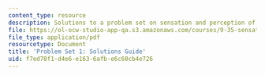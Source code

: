 ```yaml
---
content_type: resource
description: Solutions to a problem set on sensation and perception of light.
file: https://ol-ocw-studio-app-qa.s3.amazonaws.com/courses/9-35-sensation-and-perception-spring-2009/f7ed78f1d4e6e1636afbe6c60cb4e726_MIT9_35s09_sol_pset01.pdf
file_type: application/pdf
resourcetype: Document
title: 'Problem Set 1: Solutions Guide'
uid: f7ed78f1-d4e6-e163-6afb-e6c60cb4e726
---
```

